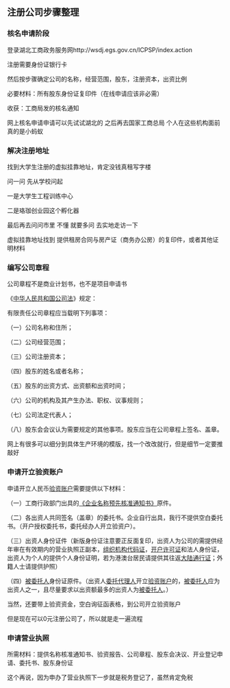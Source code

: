 ## 注册公司步骤整理



### 核名申请阶段

登录湖北工商政务服务网http://wsdj.egs.gov.cn/ICPSP/index.action

注册需要身份证银行卡

然后按步骤确定公司的名称，经营范围，股东，注册资本，出资比例

必要材料：所有股东身份证复印件（在线申请应该非必需）

收获：工商局发的核名通知

网上核名申请申请可以先试试湖北的 之后再去国家工商总局 个人在这些机构面前真的是小蚂蚁



### 解决注册地址

找到大学生注册的虚拟挂靠地址，肯定没钱真租写字楼

问一问 先从学校问起

一是大学生工程训练中心 

二是珞珈创业园这个孵化器 

最后再去问问市里 不懂 就要多问 去实地走访一下 

虚拟挂靠地址找到 提供租房合同与房产证（商务办公房）的复印件，或者其他证明材料



### 编写公司章程

公司章程不是商业计划书，也不是项目申请书

《[中华人民共和国公司法](https://baike.baidu.com/item/%E4%B8%AD%E5%8D%8E%E4%BA%BA%E6%B0%91%E5%85%B1%E5%92%8C%E5%9B%BD%E5%85%AC%E5%8F%B8%E6%B3%95)》规定：

有限责任公司章程应当载明下列事项：

（一）公司名称和住所；

（二）公司经营范围；

（三）公司注册资本；

（四）股东的姓名或者名称；

（五）股东的出资方式、出资额和出资时间；

（六）公司的机构及其产生办法、职权、议事规则；

（七）公司法定代表人；

（八）股东会会议认为需要规定的其他事项。股东应当在公司章程上签名、盖章。

网上有很多可以细分到具体生产环境的模版，找一个改改就行，但是细节一定要推敲好



### 申请开立验资账户

申请开立人民币[验资账户](https://www.baidu.com/s?wd=%E9%AA%8C%E8%B5%84%E8%B4%A6%E6%88%B7&tn=SE_PcZhidaonwhc_ngpagmjz&rsv_dl=gh_pc_zhidao)需要提供以下材料：

（一）工商行政部门出具的[《企业名称预先核准通知书》](https://www.baidu.com/s?wd=%E3%80%8A%E4%BC%81%E4%B8%9A%E5%90%8D%E7%A7%B0%E9%A2%84%E5%85%88%E6%A0%B8%E5%87%86%E9%80%9A%E7%9F%A5%E4%B9%A6%E3%80%8B&tn=SE_PcZhidaonwhc_ngpagmjz&rsv_dl=gh_pc_zhidao)原件。

（二）各出资人共同签名（盖章）的委托书。企业自行出具，我行不提供空白委托书。（开户授权委托书，委托经办人开立验资户）。

（三）出资人身份证件（新版身份证注意要正反面复印，出资人为公司的需提供经年审在有效期内的营业执照正副本，[组织机构代码证](https://www.baidu.com/s?wd=%E7%BB%84%E7%BB%87%E6%9C%BA%E6%9E%84%E4%BB%A3%E7%A0%81%E8%AF%81&tn=SE_PcZhidaonwhc_ngpagmjz&rsv_dl=gh_pc_zhidao)，[开户许可证](https://www.baidu.com/s?wd=%E5%BC%80%E6%88%B7%E8%AE%B8%E5%8F%AF%E8%AF%81&tn=SE_PcZhidaonwhc_ngpagmjz&rsv_dl=gh_pc_zhidao)和法人身份证，出资人为个人的提供个人身份证明，若为港澳台居民请提供其往返[大陆通行证](https://www.baidu.com/s?wd=%E5%A4%A7%E9%99%86%E9%80%9A%E8%A1%8C%E8%AF%81&tn=SE_PcZhidaonwhc_ngpagmjz&rsv_dl=gh_pc_zhidao)；外籍人士请提供护照）

（四）[被委托人](https://www.baidu.com/s?wd=%E8%A2%AB%E5%A7%94%E6%89%98%E4%BA%BA&tn=SE_PcZhidaonwhc_ngpagmjz&rsv_dl=gh_pc_zhidao)身份证原件。（出资人[委托代理人](https://www.baidu.com/s?wd=%E5%A7%94%E6%89%98%E4%BB%A3%E7%90%86%E4%BA%BA&tn=SE_PcZhidaonwhc_ngpagmjz&rsv_dl=gh_pc_zhidao)开立[验资账户](https://www.baidu.com/s?wd=%E9%AA%8C%E8%B5%84%E8%B4%A6%E6%88%B7&tn=SE_PcZhidaonwhc_ngpagmjz&rsv_dl=gh_pc_zhidao)的，[被委托人](https://www.baidu.com/s?wd=%E8%A2%AB%E5%A7%94%E6%89%98%E4%BA%BA&tn=SE_PcZhidaonwhc_ngpagmjz&rsv_dl=gh_pc_zhidao)应为出资人之一，且尽量要求以出资额最多的出资人为[被委托人](https://www.baidu.com/s?wd=%E8%A2%AB%E5%A7%94%E6%89%98%E4%BA%BA&tn=SE_PcZhidaonwhc_ngpagmjz&rsv_dl=gh_pc_zhidao)。）

当然，还要带上验资资金，空白询征函表格，到公司开立验资账户

但是现在可以0元注册公司了，所以就是走一遍流程



### 申请营业执照

所需材料：提供名称核准通知书、验资报告、公司章程、股东会决议、开业登记申请、委托书、股东身份证

这个再说，因为申办了营业执照下一步就是税务登记了，虽然肯定免税
